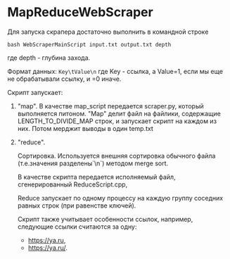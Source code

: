 # MapReduceWebScraper

Для запуска скрапера достаточно выполнить в командной строке
```commandline
bash WebScraperMainScript input.txt output.txt depth
```
где depth - глубина захода.

Формат данных:
``Key\tValue\n``
где Key - ссылка, а Value=1, если мы 
еще не обрабатывали ссылку, и =0 иначе.

Скрипт запускает:

1) "map". В качестве map_script передается scraper.py, 
который выполняется питоном. "Map" делит файл на файлики, содержащие 
LENGTH_TO_DIVIDE_MAP строк, и запускает скрипт
 на каждом из них. Потом мерджит выводы в один temp.txt
 
1) "reduce".
   
   Сортировка. Используется внешняя сортировка обычного файла
   (т.е.значения разделены\`\n\`) методом merge sort.
   
   В качестве скрипта передается исполняемый файл, сгенерированный 
   ReduceScript.cpp, 
   
   Reduce запускает по одному процессу на каждую группу соседних равных строк
   (при равенстве ключей).
   
   Скрипт также учитывает особенности ссылок, например, следующие ссылки считаются за одну:
     - https://ya.ru, 
     - https://ya.ru/.    
   
  